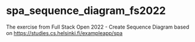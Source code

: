 # spa_sequence_diagram_fs2022
The exercise from Full Stack Open 2022 -  Create Sequence Diagram based on https://studies.cs.helsinki.fi/exampleapp/spa
